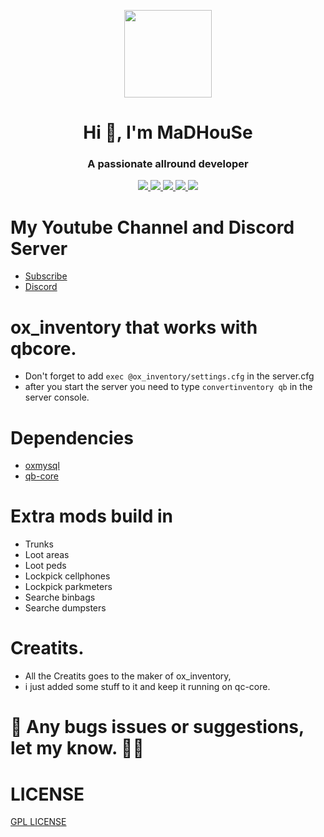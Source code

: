 <p align="center">
    <img width="140" src="https://icons.iconarchive.com/icons/iconarchive/red-orb-alphabet/128/Letter-M-icon.png" />  
    <h1 align="center">Hi 👋, I'm MaDHouSe</h1>
    <h3 align="center">A passionate allround developer </h3>    
</p>

<p align="center">
  <a href="https://github.com/MaDHouSe79/mh-parkingV2/issues">
    <img src="https://img.shields.io/github/issues/MaDHouSe79/mh-parkingV2"/> 
  </a>
  <a href="https://github.com/MaDHouSe79/mh-parkingV2/watchers">
    <img src="https://img.shields.io/github/watchers/MaDHouSe79/mh-parkingV2"/> 
  </a> 
  <a href="https://github.com/MaDHouSe79/mh-parkingV2/network/members">
    <img src="https://img.shields.io/github/forks/MaDHouSe79/mh-parkingV2"/> 
  </a>  
  <a href="https://github.com/MaDHouSe79/mh-parkingV2/stargazers">
    <img src="https://img.shields.io/github/stars/MaDHouSe79/mh-parkingV2?color=white"/> 
  </a>
  <a href="https://github.com/MaDHouSe79/mh-parkingV2/blob/main/LICENSE">
    <img src="https://img.shields.io/github/license/MaDHouSe79/mh-parkingV2?color=black"/> 
  </a>      
</p>

# My Youtube Channel and Discord Server
- [Subscribe](https://www.youtube.com/c/@MaDHouSe79) 
- [Discord](https://discord.gg/vJ9EukCmJQ)

# ox_inventory that works with qbcore.
- Don't forget to add `exec @ox_inventory/settings.cfg` in the server.cfg
- after you start the server you need to type `convertinventory qb` in the server console.

# Dependencies
- [oxmysql](https://github.com/overextended/oxmysql/releases)
- [qb-core](https://github.com/qbcore-framework/qb-core)

# Extra mods build in
- Trunks
- Loot areas 
- Loot peds
- Lockpick cellphones
- Lockpick parkmeters
- Searche binbags
- Searche dumpsters

# Creatits.
- All the Creatits goes to the maker of ox_inventory, 
- i just added some stuff to it and keep it running on qc-core.

# 🐞 Any bugs issues or suggestions, let my know. 👊😎

# LICENSE
[GPL LICENSE](./LICENSE)